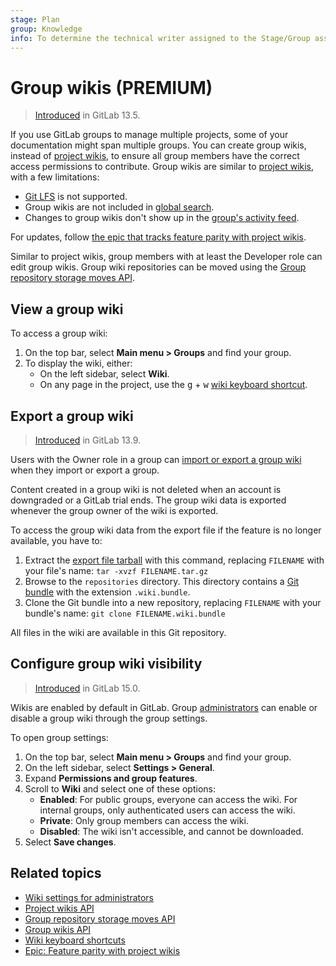 ```yaml
---
stage: Plan
group: Knowledge
info: To determine the technical writer assigned to the Stage/Group associated with this page, see https://about.gitlab.com/handbook/product/ux/technical-writing/#assignments
---
```


# Group wikis **(PREMIUM)**

> [Introduced](https://gitlab.com/gitlab-org/gitlab/-/issues/13195) in GitLab 13.5.

If you use GitLab groups to manage multiple projects, some of your documentation
might span multiple groups. You can create group wikis, instead of [project wikis](index.md),
to ensure all group members have the correct access permissions to contribute.
Group wikis are similar to [project wikis](index.md), with a few limitations:

- [Git LFS](../../../topics/git/lfs/index.md) is not supported.
- Group wikis are not included in [global search](../../search/advanced_search.md).
- Changes to group wikis don't show up in the [group's activity feed](../../group/manage.md#group-activity-analytics).

For updates, follow [the epic that tracks feature parity with project wikis](https://gitlab.com/groups/gitlab-org/-/epics/2782).

Similar to project wikis, group members with at least the Developer role
can edit group wikis. Group wiki repositories can be moved using the
[Group repository storage moves API](../../../api/group_repository_storage_moves.md).

## View a group wiki

To access a group wiki:

1. On the top bar, select **Main menu > Groups** and find your group.
1. To display the wiki, either:
   - On the left sidebar, select **Wiki**.
   - On any page in the project, use the <kbd>g</kbd> + <kbd>w</kbd>
     [wiki keyboard shortcut](../../shortcuts.md).

## Export a group wiki

> [Introduced](https://gitlab.com/gitlab-org/gitlab/-/merge_requests/53247) in GitLab 13.9.

Users with the Owner role in a group can
[import or export a group wiki](../../group/import/index.md#migrate-groups-by-uploading-an-export-file-deprecated) when they
import or export a group.

Content created in a group wiki is not deleted when an account is downgraded or a
GitLab trial ends. The group wiki data is exported whenever the group owner of
the wiki is exported.

To access the group wiki data from the export file if the feature is no longer
available, you have to:

1. Extract the [export file tarball](../../group/import/index.md#migrate-groups-by-uploading-an-export-file-deprecated)
   with this command, replacing `FILENAME` with your file's name:
   `tar -xvzf FILENAME.tar.gz`
1. Browse to the `repositories` directory. This directory contains a
   [Git bundle](https://git-scm.com/docs/git-bundle) with the extension `.wiki.bundle`.
1. Clone the Git bundle into a new repository, replacing `FILENAME` with
   your bundle's name: `git clone FILENAME.wiki.bundle`

All files in the wiki are available in this Git repository.

## Configure group wiki visibility

> [Introduced](https://gitlab.com/gitlab-org/gitlab/-/issues/208412) in GitLab 15.0.

Wikis are enabled by default in GitLab. Group [administrators](../../permissions.md)
can enable or disable a group wiki through the group settings.

To open group settings:

1. On the top bar, select **Main menu > Groups** and find your group.
1. On the left sidebar, select **Settings > General**.
1. Expand **Permissions and group features**.
1. Scroll to **Wiki** and select one of these options:
   - **Enabled**: For public groups, everyone can access the wiki. For internal groups, only authenticated users can access the wiki.
   - **Private**: Only group members can access the wiki.
   - **Disabled**: The wiki isn't accessible, and cannot be downloaded.
1. Select **Save changes**.

## Related topics

- [Wiki settings for administrators](../../../administration/wikis/index.md)
- [Project wikis API](../../../api/wikis.md)
- [Group repository storage moves API](../../../api/group_repository_storage_moves.md)
- [Group wikis API](../../../api/group_wikis.md)
- [Wiki keyboard shortcuts](../../shortcuts.md#wiki-pages)
- [Epic: Feature parity with project wikis](https://gitlab.com/groups/gitlab-org/-/epics/2782)
